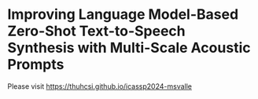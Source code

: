 # Improving Language Model-Based Zero-Shot Text-to-Speech Synthesis with Multi-Scale Acoustic Prompts
Please visit https://thuhcsi.github.io/icassp2024-msvalle
